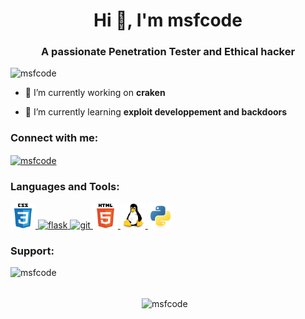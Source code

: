 <h1 align="center">Hi 👋, I'm msfcode</h1>
<h3 align="center">A passionate Penetration Tester and Ethical hacker</h3>

<p align="left"> <img src="https://komarev.com/ghpvc/?username=msfcode&label=Profile%20views&color=0e75b6&style=flat" alt="msfcode" /> </p>

- 🔭 I’m currently working on **craken**

- 🌱 I’m currently learning **exploit developpement and backdoors**

<h3 align="left">Connect with me:</h3>
<p align="left">
<a href="https://instagram.com/msfcode" target="blank"><img align="center" src="https://raw.githubusercontent.com/rahuldkjain/github-profile-readme-generator/master/src/images/icons/Social/instagram.svg" alt="msfcode" height="30" width="40" /></a>
</p>

<h3 align="left">Languages and Tools:</h3>
<p align="left"> <a href="https://www.w3schools.com/css/" target="_blank"> <img src="https://raw.githubusercontent.com/devicons/devicon/master/icons/css3/css3-original-wordmark.svg" alt="css3" width="40" height="40"/> </a> <a href="https://flask.palletsprojects.com/" target="_blank"> <img src="https://www.vectorlogo.zone/logos/pocoo_flask/pocoo_flask-icon.svg" alt="flask" width="40" height="40"/> </a> <a href="https://git-scm.com/" target="_blank"> <img src="https://www.vectorlogo.zone/logos/git-scm/git-scm-icon.svg" alt="git" width="40" height="40"/> </a> <a href="https://www.w3.org/html/" target="_blank"> <img src="https://raw.githubusercontent.com/devicons/devicon/master/icons/html5/html5-original-wordmark.svg" alt="html5" width="40" height="40"/> </a> <a href="https://www.linux.org/" target="_blank"> <img src="https://raw.githubusercontent.com/devicons/devicon/master/icons/linux/linux-original.svg" alt="linux" width="40" height="40"/> </a> <a href="https://www.python.org" target="_blank"> <img src="https://raw.githubusercontent.com/devicons/devicon/master/icons/python/python-original.svg" alt="python" width="40" height="40"/> </a> </p>

<h3 align="left">Support:</h3>
<p><a href="https://www.buymeacoffee.com/msfcode"> <img align="left" src="https://cdn.buymeacoffee.com/buttons/v2/default-yellow.png" height="50" width="210" alt="msfcode" /></a></p><br><br>

<p><img align="center" src="https://github-readme-stats.vercel.app/api/top-langs?username=msfcode&show_icons=true&locale=en&layout=compact" alt="msfcode" /></p>
